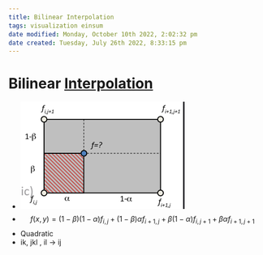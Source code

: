 ```yaml
---
title: Bilinear Interpolation
tags: visualization einsum 
date modified: Monday, October 10th 2022, 2:02:32 pm
date created: Tuesday, July 26th 2022, 8:33:15 pm
---
```


# Bilinear [Interpolation](Interpolation.md)
- ![im](images/Pasted%20image%2020220411124724.png)
- $$f(x,y) = (1-\beta)(1-\alpha)f_{i,j}+(1-\beta)\alpha f_{i+1,j} + \beta(1-\alpha)f_{i,j+1}+\beta \alpha f_{i+1,j+1}$$
- Quadratic
- ik, jkl , il -> ij



